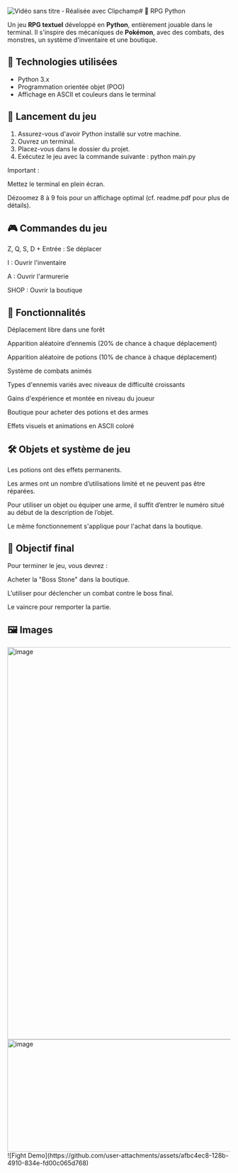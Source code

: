 ![Vidéo sans titre ‐ Réalisée avec Clipchamp](https://github.com/user-attachments/assets/f1284b6e-54f2-4bca-988b-87fd966f009a)# 🐍 RPG Python

Un jeu **RPG textuel** développé en **Python**, entièrement jouable dans le terminal. Il s'inspire des mécaniques de **Pokémon**, avec des combats, des monstres, un système d'inventaire et une boutique.

## 🧱 Technologies utilisées

- Python 3.x
- Programmation orientée objet (POO)
- Affichage en ASCII et couleurs dans le terminal

## 🚀 Lancement du jeu

1. Assurez-vous d'avoir Python installé sur votre machine.
2. Ouvrez un terminal.
3. Placez-vous dans le dossier du projet.
4. Exécutez le jeu avec la commande suivante : python main.py

Important :

  Mettez le terminal en plein écran.

  Dézoomez 8 à 9 fois pour un affichage optimal (cf. readme.pdf pour plus de détails).

  
## 🎮 Commandes du jeu

  Z, Q, S, D + Entrée : Se déplacer

  I : Ouvrir l'inventaire

  A : Ouvrir l'armurerie

  SHOP : Ouvrir la boutique

## 🧩 Fonctionnalités

  Déplacement libre dans une forêt

  Apparition aléatoire d’ennemis (20% de chance à chaque déplacement)

  Apparition aléatoire de potions (10% de chance à chaque déplacement)

  Système de combats animés
  
  Types d'ennemis variés avec niveaux de difficulté croissants

  Gains d'expérience et montée en niveau du joueur

  Boutique pour acheter des potions et des armes
  
  Effets visuels et animations en ASCII coloré

## 🛠 Objets et système de jeu

  Les potions ont des effets permanents.

  Les armes ont un nombre d’utilisations limité et ne peuvent pas être réparées.

   Pour utiliser un objet ou équiper une arme, il suffit d’entrer le numéro situé au début de la description de l’objet.

  Le même fonctionnement s'applique pour l'achat dans la boutique.

## 🎯 Objectif final

Pour terminer le jeu, vous devrez :

  Acheter la "Boss Stone" dans la boutique.

  L’utiliser pour déclencher un combat contre le boss final.

   Le vaincre pour remporter la partie.

## 🖼️ Images

<img width="1245" height="884" alt="image" src="https://github.com/user-attachments/assets/46300e65-656f-49f8-bbfa-b6ecea9ae18d" />
<img width="1566" height="253" alt="image" src="https://github.com/user-attachments/assets/9af5c3bd-23d4-4cc9-8dba-7c70bc766d5d" />
![Fight Demo](https://github.com/user-attachments/assets/afbc4ec8-128b-4910-834e-fd00c065d768)


